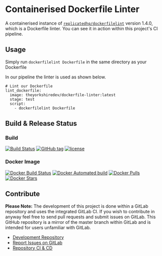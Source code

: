 # Containerised Dockerfile Linter

A containerised instance of [`replicatedhq/dockerfilelint`](https://github.com/replicatedhq/dockerfilelint) version 1.4.0, which is a Dockerfile linter. You can see it in action within this project's CI pipeline.

## Usage

Simply run `dockerfilelint Dockerfile` in the same directory as your Dockerfile

In our pipeline the linter is used as shown below.

```
# Lint our Dockerfile
lint_dockerfile:
  image: theyorkshiredev/dockerfile-linter:latest
  stage: test
  script:
    - dockerfilelint Dockerfile
```

## Build & Release Status

### Build

[![Build Status](https://gitlab.com/TheYorkshireDev/dockerfile-linter/badges/master/build.svg)](https://gitlab.com/TheYorkshireDev/dockerfile-linter/pipelines) [![GitHub tag](https://img.shields.io/github/tag/theyorkshiredev/dockerfile-linter.svg)](https://github.com/theyorkshiredev/dockerfile-linter/releases) [![license](https://img.shields.io/github/license/theyorkshiredev/dockerfile-linter.svg)](https://github.com/theyorkshiredev/dockerfile-linter/blob/master/LICENCE)

### Docker Image

[![Docker Build Status](https://img.shields.io/docker/build/theyorkshiredev/dockerfile-linter.svg)](https://hub.docker.com/r/theyorkshiredev/dockerfile-linter/) [![Docker Automated build](https://img.shields.io/docker/automated/theyorkshiredev/dockerfile-linter.svg)](https://hub.docker.com/r/theyorkshiredev/dockerfile-linter/) [![Docker Pulls](https://img.shields.io/docker/pulls/theyorkshiredev/dockerfile-linter.svg)](https://hub.docker.com/r/theyorkshiredev/dockerfile-linter/) [![Docker Stars](https://img.shields.io/docker/stars/theyorkshiredev/dockerfile-linter.svg)](https://hub.docker.com/r/theyorkshiredev/dockerfile-linter/)

## Contribute

**Please Note:** The development of this project is done within a GitLab repository and uses the integrated GitLab CI. If you wish to contribute in anyway feel free to send pull requests and submit issues on GitLab. This GitHub repository is a mirror of the master branch within GitLab and is intended for users unfamiliar with GitLab.

* [Development Repository](https://gitlab.com/TheYorkshireDev/dockerfile-linter)
* [Report Issues on GitLab](https://gitlab.com/TheYorkshireDev/dockerfile-linter/issues)
* [Repository CI & CD](https://gitlab.com/TheYorkshireDev/dockerfile-linter/pipelines)

